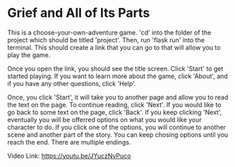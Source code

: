 # Grief and All of Its Parts

This is a choose-your-own-adventure game. 'cd' into the folder of the project which should be titled 'project'. Then, run 'flask run' into the terminal. This should create a link that you can go to that will allow you to play the game.

Once you open the link, you should see the title screen. Click 'Start' to get started playing. If you want to learn more about the game, click 'About', and if you have any other questions, click 'Help'.

Once, you click 'Start', it will take you to another page and allow you to read the text on the page. To continue reading, click 'Next'. If you would like to go back to some text on the page, click 'Back'. If you keep clicking 'Next', eventually you will be offerred options on what you would like your character to do. If you click one of the options, you will continue to another scene and another part of the story. You can keep chosing options until you reach the end. There are multiple endings.


Video Link: https://youtu.be/JYuczNvPuco
